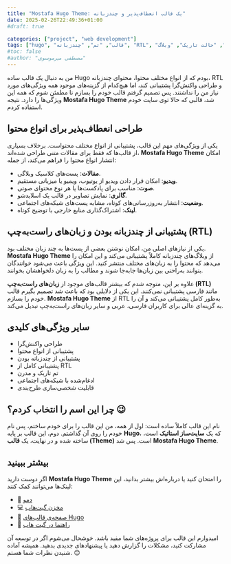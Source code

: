 ```yaml
---
title: "Mostafa Hugo Theme: یک قالب انعطاف‌پذیر و چندزبانه"
date: 2025-02-26T22:49:36+01:00
#draft: true

categories: ["project", "web development"]
tags: ["hugo", "قالب", "تم", "چندزبانه", "RTL", "ریسپانسیو", "چند رسانه‌ای", "حالت تاریک", "وبلاگ"]
#toc: false
#author: "مصطفی میرموسوی"
---
```

من به دنبال یک قالب ساده Hugo بودم که از انواع مختلف محتوا، محتوای چندزبانه، RTL و طراحی واکنش‌گرا پشتیبانی کند، اما هیچ‌کدام از گزینه‌های موجود همه ویژگی‌های مورد نیاز من را نداشتند. پس تصمیم گرفتم قالب خودم را بسازم تا مطمئن شوم که همه این ویژگی‌ها را دارد. نتیجه **Mostafa Hugo Theme** شد، قالبی که حالا توی سایت خودم استفاده کردم.

<!--more-->

## طراحی انعطاف‌پذیر برای انواع محتوا

یکی از ویژگی‌های مهم این قالب، پشتیبانی از انواع مختلف محتواست. برخلاف بسیاری از قالب‌ها که فقط برای مقالات متنی طراحی شده‌اند، **Mostafa Hugo Theme** امکان انتشار انواع محتوا را فراهم می‌کند، از جمله:

- **مقالات**: پست‌های کلاسیک وبلاگی.
- **ویدیو**: امکان قرار دادن ویدیو از یوتیوب، ویمیو یا میزبانی مستقیم.
- **صوت**: مناسب برای پادکست‌ها یا هر نوع محتوای صوتی.
- **گالری**: نمایش تصاویر در قالب یک اسلایدشو.
- **وضعیت**: انتشار به‌روزرسانی‌های کوتاه، مشابه پست‌های شبکه‌های اجتماعی.
- **لینک**: اشتراک‌گذاری منابع خارجی با توضیح کوتاه.

## پشتیبانی از چندزبانه بودن و زبان‌های راست‌به‌چپ (RTL)

یکی از نیازهای اصلی من، امکان نوشتن بعضی از پست‌ها به چند زبان مختلف بود. **Mostafa Hugo Theme** از وبلاگ‌های چندزبانه کاملاً پشتیبانی می‌کند و این امکان را می‌دهد که محتوا را به زبان‌های مختلف منتشر کنید. این ویژگی باعث می‌شود خوانندگان بتوانند به‌راحتی بین زبان‌ها جابه‌جا شوند و مطالب را به زبان دلخواهشان بخوانند.

علاوه بر این، متوجه شدم که بیشتر قالب‌های موجود از **زبان‌های راست‌به‌چپ (RTL)** مانند فارسی پشتیبانی نمی‌کنند. این یکی از دلایلی بود که باعث شد تصمیم بگیرم قالب خودم را بسازم. **Mostafa Hugo Theme** از RTL به‌طور کامل پشتیبانی می‌کند و آن را به گزینه‌ای عالی برای کاربران فارسی، عربی و سایر زبان‌های راست‌به‌چپ تبدیل می‌کند.

## سایر ویژگی‌های کلیدی

- طراحی واکنش‌گرا
- پشتیبانی از انواع محتوا
- پشتیبانی از چندزبانه بودن
- پشتیبانی کامل از RTL
- تم تاریک و مدرن
- ادغام‌شده با شبکه‌های اجتماعی
- قابلیت شخصی‌سازی طرح‌بندی

## چرا این  اسم را انتخاب کردم؟ 😉

نام این قالب کاملاً ساده است: اول از همه، من این قالب را برای خودم ساختم، پس نام خودم را روی آن گذاشتم. دوم، این قالب بر پایه **Hugo**، که یک **سایت‌ساز استاتیک** است، ساخته شده و در نهایت، یک **قالب (Theme)** است. پس شد **Mostafa Hugo Theme**.

## بیشتر ببینید

اگر دوست دارید **Mostafa Hugo Theme** را امتحان کنید یا درباره‌اش بیشتر بدانید، این لینک‌ها می‌توانند کمک کنند:

- 🔗 [دمو](https://mirmousaviii.github.io/mostafa-hugo-theme/)
- 💻 [مخزن گیت‌هاب](https://github.com/mirmousaviii/mostafa-hugo-theme/)
- 🎨 [صفحه‌ی قالب‌های Hugo](https://themes.gohugo.io/themes/mostafa-hugo-theme/)
- 📖 [راهنما در گیت هاب](https://github.com/mirmousaviii/mostafa-hugo-theme/)

امیدوارم این قالب برای پروژه‌های شما مفید باشد. خوشحال می‌شوم اگر در توسعه آن مشارکت کنید، مشکلات را گزارش دهید یا پیشنهادهای جدیدی بدهید. همیشه آماده شنیدن نظرات شما هستم. 😊
